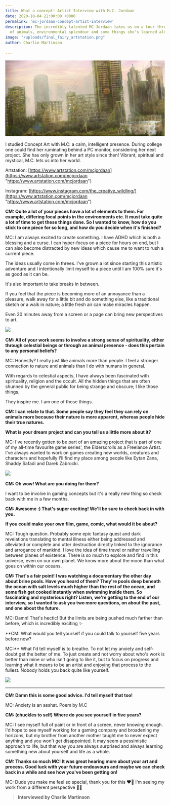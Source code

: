 ```yaml
---
title: What a concept! Artist Interview with M.C. Jordaan
date: 2020-10-04 22:00:00 +0000
permalink: 'mc-jordaan-concept-artist-interview'
description: The incredibly talented MC Jordaan takes us on a tour through her love
  of animals, environmental splendour and some things she's learned along the way.
image: "/uploads/final_fairy_artstation.png"
author: Charlie Martinson

---
```

![](/uploads/enviro_play.jpg)

I studied Concept Art with M.C: a calm, intelligent presence. During college one could find her ruminating behind a PC monitor, considering her next project. She has only grown in her art style since then! Vibrant, spiritual and mystical, M.C. lets us into her world.

Artstation: [https://www.artstation.com/mcjordaan](https://www.artstation.com/mcjordaan "https://www.artstation.com/mcjordaan") 

Instagram: [https://www.instagram.com/the_creative_wildling/](https://www.artstation.com/mcjordaan "https://www.artstation.com/mcjordaan")

**CM: Quite a lot of your pieces have a lot of elements to them. For example, differing focal points in the environments etc. It must take quite a lot of time to get these things done. So I wanted to know, how do you stick to one piece for so long, and how do you decide when it's finished?**

MC: I am always excited to create something. I have ADHD which is both a blessing and a curse. I can hyper-focus on a piece for hours on end, but I can also become distracted by new ideas which cause me to want to rush a current piece.

The ideas usually come in threes. I've grown a lot since starting this artistic adventure and I intentionally limit myself to a piece until I am 100% sure it's as good as it can be.

It's also important to take breaks in between.

If you feel that the piece is becoming more of an annoyance than a pleasure, walk away for a little bit and do something else, like a traditional sketch or a walk in nature; a little fresh air can make miracles happen.

Even 30 minutes away from a screen or a page can bring new perspectives to art.

![](/uploads/shark_study.png)

**CM: All of your work seems to involve a strong sense of spirituality, either through celestial beings or through an animal presence - does this pertain to any personal beliefs?**

MC: Honestly? I really just like animals more than people. I feel a stronger connection to nature and animals than I do with humans in general.

With regards to celestial aspects, I have always been fascinated with spirituality, religion and the occult. All the hidden things that are often shunned by the general public for being strange and obscure; I like those things.

They inspire me. I am one of those things.

**CM: I can relate to that. Some people say they feel they can rely on animals more because their nature is more apparent, whereas people hide their true natures.**

**What is your dream project and can you tell us a little more about it?**

MC: I've recently gotten to be part of an amazing project that is part of one of my all-time favourite game series', the Elderscrolls as a Freelance Artist. I've always wanted to work on games creating new worlds, creatures and characters and hopefully I'll find my place among people like Eytan Zana, Shaddy Safadi and Darek Zabrocki.

![](/uploads/final_fairy_artstation.png)

**CM: Oh wow! What are you doing for them?**

I want to be involve in gaming concepts but it's a really new thing so check back with me in a few months.

**CM: Awesome :) That's super exciting! We'll be sure to check back in with you.**

**If you could make your own film, game, comic, what would it be about?**

MC: Tough question. Probably some epic fantasy quest and dark revelations translating to mental illness either being addressed and alleviated or complete and utter destruction directly linked to the ignorance and arrogance of mankind. I love the idea of time travel or rather travelling between planes of existence. There is so much to explore and find in this universe, even on our own planet. We know more about the moon than what goes on within our oceans.

**CM: That's a fair point! I was watching a documentary the other day about brine pools. Have you heard of them? They're pools deep beneath the ocean with salt levels much higher than the rest of the ocean, and some fish get cooked instantly when swimming inside them. So fascinating and mysterious right? Listen, we're getting to the end of our interview, so I wanted to ask you two more questions, on about the past, and one about the future.**

MC: Damn! That's hectic! But the limits are being pushed much farther than before, which is incredibly exciting ✨

\**CM: What would you tell yourself if you could talk to yourself five years before now?

MC:** What I'd tell myself is to breathe. To not let my anxiety and self-doubt get the better of me. To just create and not worry about who's work is better than mine or who isn't going to like it, but to focus on progress and learning what it means to be an artist and enjoying that process to the fullest. Nobody holds you back quite like yourself.

![](/uploads/final_fairy_artstation.png)

***

**CM: Damn this is some good advice. I'd tell myself that too!**

MC: Anxiety is an asshat. Poem by M.C

**CM: (chuckles to self) Where do you see yourself in five years?**

MC: I see myself full of paint or in front of a screen, never knowing enough. I'd hope to see myself working for a gaming company and broadening my horizons, but my brother from another mother taught me to never expect anything and you won't get disappointed. It may seem a pessimistic approach to life, but that way you are always surprised and always learning something new about yourself and life as a whole.

**CM: Thanks so much MC! It was great hearing more about your art and process. Good luck with your future endeavours and maybe we can check back in a while and see how you've been getting on!**

MC: Dude you make me feel so special, thank you for this ❤️🌸 I'm seeing my work from a different perspective 🕺🏻

> **Interviewed by Charlie Martinson**
